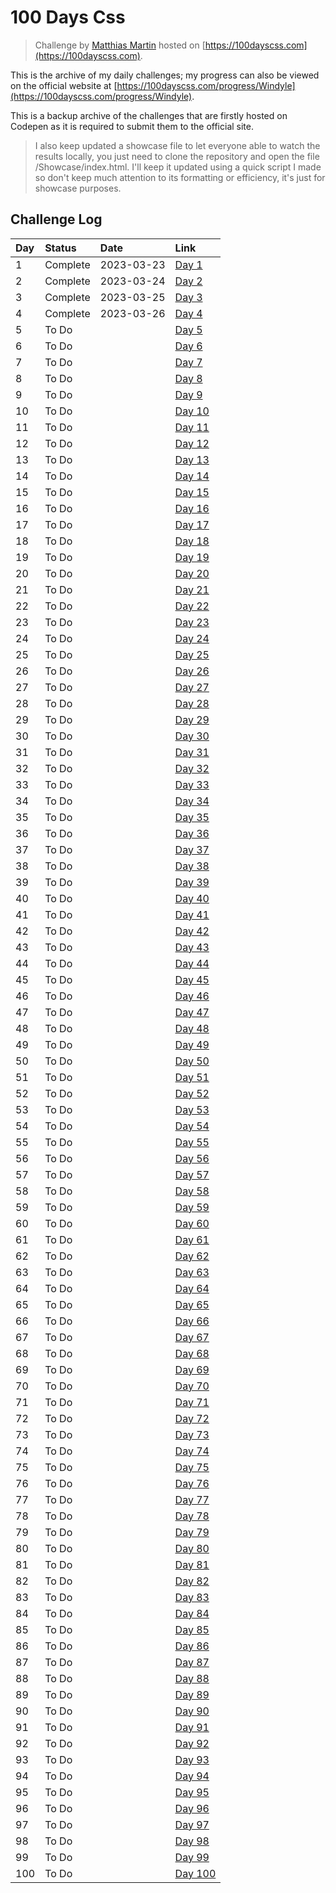 # 100 Days Css

> Challenge by [Matthias Martin](https://codepen.io/roydigerhund) hosted on [https://100dayscss.com](https://100dayscss.com).

This is the archive of my daily challenges; my progress can also be viewed on the official website at [https://100dayscss.com/progress/Windyle](https://100dayscss.com/progress/Windyle).

This is a backup archive of the challenges that are firstly hosted on Codepen as it is required to submit them to the official site.

> I also keep updated a showcase file to let everyone able to watch the results locally, you just need to clone the repository and open the file /Showcase/index.html. I'll keep it updated using a quick script I made so don't keep much attention to its formatting or efficiency, it's just for showcase purposes.

## Challenge Log

| Day | Status | Date | Link |
|:--|:--|:--|:--|
| 1 | Complete | 2023-03-23 | [Day 1](https://100dayscss.com/days/1/) |
| 2 | Complete | 2023-03-24 | [Day 2](https://100dayscss.com/days/2/) |
| 3 | Complete | 2023-03-25 | [Day 3](https://100dayscss.com/days/3/) |
| 4 | Complete | 2023-03-26 | [Day 4](https://100dayscss.com/days/4/) |
| 5 | To Do |  | [Day 5](https://100dayscss.com/days/5/) |
| 6 | To Do |  | [Day 6](https://100dayscss.com/days/6/) |
| 7 | To Do |  | [Day 7](https://100dayscss.com/days/7/) |
| 8 | To Do |  | [Day 8](https://100dayscss.com/days/8/) |
| 9 | To Do |  | [Day 9](https://100dayscss.com/days/9/) |
| 10 | To Do |  | [Day 10](https://100dayscss.com/days/10/) |
| 11 | To Do |  | [Day 11](https://100dayscss.com/days/11/) |
| 12 | To Do |  | [Day 12](https://100dayscss.com/days/12/) |
| 13 | To Do |  | [Day 13](https://100dayscss.com/days/13/) |
| 14 | To Do |  | [Day 14](https://100dayscss.com/days/14/) |
| 15 | To Do |  | [Day 15](https://100dayscss.com/days/15/) |
| 16 | To Do |  | [Day 16](https://100dayscss.com/days/16/) |
| 17 | To Do |  | [Day 17](https://100dayscss.com/days/17/) |
| 18 | To Do |  | [Day 18](https://100dayscss.com/days/18/) |
| 19 | To Do |  | [Day 19](https://100dayscss.com/days/19/) |
| 20 | To Do |  | [Day 20](https://100dayscss.com/days/20/) |
| 21 | To Do |  | [Day 21](https://100dayscss.com/days/21/) |
| 22 | To Do |  | [Day 22](https://100dayscss.com/days/22/) |
| 23 | To Do |  | [Day 23](https://100dayscss.com/days/23/) |
| 24 | To Do |  | [Day 24](https://100dayscss.com/days/24/) |
| 25 | To Do |  | [Day 25](https://100dayscss.com/days/25/) |
| 26 | To Do |  | [Day 26](https://100dayscss.com/days/26/) |
| 27 | To Do |  | [Day 27](https://100dayscss.com/days/27/) |
| 28 | To Do |  | [Day 28](https://100dayscss.com/days/28/) |
| 29 | To Do |  | [Day 29](https://100dayscss.com/days/29/) |
| 30 | To Do |  | [Day 30](https://100dayscss.com/days/30/) |
| 31 | To Do |  | [Day 31](https://100dayscss.com/days/31/) |
| 32 | To Do |  | [Day 32](https://100dayscss.com/days/32/) |
| 33 | To Do |  | [Day 33](https://100dayscss.com/days/33/) |
| 34 | To Do |  | [Day 34](https://100dayscss.com/days/34/) |
| 35 | To Do |  | [Day 35](https://100dayscss.com/days/35/) |
| 36 | To Do |  | [Day 36](https://100dayscss.com/days/36/) |
| 37 | To Do |  | [Day 37](https://100dayscss.com/days/37/) |
| 38 | To Do |  | [Day 38](https://100dayscss.com/days/38/) |
| 39 | To Do |  | [Day 39](https://100dayscss.com/days/39/) |
| 40 | To Do |  | [Day 40](https://100dayscss.com/days/40/) |
| 41 | To Do |  | [Day 41](https://100dayscss.com/days/41/) |
| 42 | To Do |  | [Day 42](https://100dayscss.com/days/42/) |
| 43 | To Do |  | [Day 43](https://100dayscss.com/days/43/) |
| 44 | To Do |  | [Day 44](https://100dayscss.com/days/44/) |
| 45 | To Do |  | [Day 45](https://100dayscss.com/days/45/) |
| 46 | To Do |  | [Day 46](https://100dayscss.com/days/46/) |
| 47 | To Do |  | [Day 47](https://100dayscss.com/days/47/) |
| 48 | To Do |  | [Day 48](https://100dayscss.com/days/48/) |
| 49 | To Do |  | [Day 49](https://100dayscss.com/days/49/) |
| 50 | To Do |  | [Day 50](https://100dayscss.com/days/50/) |
| 51 | To Do |  | [Day 51](https://100dayscss.com/days/51/) |
| 52 | To Do |  | [Day 52](https://100dayscss.com/days/52/) |
| 53 | To Do |  | [Day 53](https://100dayscss.com/days/53/) |
| 54 | To Do |  | [Day 54](https://100dayscss.com/days/54/) |
| 55 | To Do |  | [Day 55](https://100dayscss.com/days/55/) |
| 56 | To Do |  | [Day 56](https://100dayscss.com/days/56/) |
| 57 | To Do |  | [Day 57](https://100dayscss.com/days/57/) |
| 58 | To Do |  | [Day 58](https://100dayscss.com/days/58/) |
| 59 | To Do |  | [Day 59](https://100dayscss.com/days/59/) |
| 60 | To Do |  | [Day 60](https://100dayscss.com/days/60/) |
| 61 | To Do |  | [Day 61](https://100dayscss.com/days/61/) |
| 62 | To Do |  | [Day 62](https://100dayscss.com/days/62/) |
| 63 | To Do |  | [Day 63](https://100dayscss.com/days/63/) |
| 64 | To Do |  | [Day 64](https://100dayscss.com/days/64/) |
| 65 | To Do |  | [Day 65](https://100dayscss.com/days/65/) |
| 66 | To Do |  | [Day 66](https://100dayscss.com/days/66/) |
| 67 | To Do |  | [Day 67](https://100dayscss.com/days/67/) |
| 68 | To Do |  | [Day 68](https://100dayscss.com/days/68/) |
| 69 | To Do |  | [Day 69](https://100dayscss.com/days/69/) |
| 70 | To Do |  | [Day 70](https://100dayscss.com/days/70/) |
| 71 | To Do |  | [Day 71](https://100dayscss.com/days/71/) |
| 72 | To Do |  | [Day 72](https://100dayscss.com/days/72/) |
| 73 | To Do |  | [Day 73](https://100dayscss.com/days/73/) |
| 74 | To Do |  | [Day 74](https://100dayscss.com/days/74/) |
| 75 | To Do |  | [Day 75](https://100dayscss.com/days/75/) |
| 76 | To Do |  | [Day 76](https://100dayscss.com/days/76/) |
| 77 | To Do |  | [Day 77](https://100dayscss.com/days/77/) |
| 78 | To Do |  | [Day 78](https://100dayscss.com/days/78/) |
| 79 | To Do |  | [Day 79](https://100dayscss.com/days/79/) |
| 80 | To Do |  | [Day 80](https://100dayscss.com/days/80/) |
| 81 | To Do |  | [Day 81](https://100dayscss.com/days/81/) |
| 82 | To Do |  | [Day 82](https://100dayscss.com/days/82/) |
| 83 | To Do |  | [Day 83](https://100dayscss.com/days/83/) |
| 84 | To Do |  | [Day 84](https://100dayscss.com/days/84/) |
| 85 | To Do |  | [Day 85](https://100dayscss.com/days/85/) |
| 86 | To Do |  | [Day 86](https://100dayscss.com/days/86/) |
| 87 | To Do |  | [Day 87](https://100dayscss.com/days/87/) |
| 88 | To Do |  | [Day 88](https://100dayscss.com/days/88/) |
| 89 | To Do |  | [Day 89](https://100dayscss.com/days/89/) |
| 90 | To Do |  | [Day 90](https://100dayscss.com/days/90/) |
| 91 | To Do |  | [Day 91](https://100dayscss.com/days/91/) |
| 92 | To Do |  | [Day 92](https://100dayscss.com/days/92/) |
| 93 | To Do |  | [Day 93](https://100dayscss.com/days/93/) |
| 94 | To Do |  | [Day 94](https://100dayscss.com/days/94/) |
| 95 | To Do |  | [Day 95](https://100dayscss.com/days/95/) |
| 96 | To Do |  | [Day 96](https://100dayscss.com/days/96/) |
| 97 | To Do |  | [Day 97](https://100dayscss.com/days/97/) |
| 98 | To Do |  | [Day 98](https://100dayscss.com/days/98/) |
| 99 | To Do |  | [Day 99](https://100dayscss.com/days/99/) |
| 100 | To Do |  | [Day 100](https://100dayscss.com/days/100/) |
